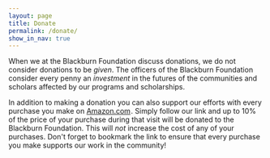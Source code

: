 ```yaml
---
layout: page
title: Donate
permalink: /donate/
show_in_nav: true
---
```


When we at the Blackburn Foundation discuss donations, we do not consider donations to be <em>given</em>. The officers of the Blackburn Foundation consider every penny an <em>investment</em> in the futures of the communities and scholars affected by our programs and scholarships.

In addition to making a donation you can also support our efforts with every purchase you make on <a href="http://www.amazon.com/gp/redirect.html?ie=UTF8&amp;location=http%3A%2F%2Fwww.amazon.com%2F&amp;tag=blackbfounda-20&amp;linkCode=ur2&amp;camp=1789&amp;creative=9325">Amazon.com</a><img style="border: none !important; margin: 0px !important;" alt="" src="http://www.assoc-amazon.com/e/ir?t=blackbfounda-20&amp;l=ur2&amp;o=1" width="1" height="1" border="0" />. Simply follow our link and up to 10% of the price of your purchase during that visit will be donated to the Blackburn Foundation. This will <em>not</em> increase the cost of any of your purchases. Don't forget to bookmark the link to ensure that every purchase you make supports our work in the community!

<script
  src="https://www.dwolla.com/scripts/button.min.js" class="dwolla_button" type="text/javascript"
  data-key="30Fd7DeZaKg3glod/RPMsTY9Ppfj5QV6kHmVVchX6xz/g0tqOc"
  data-redirect="http://blackburnfoundation.org/thanks/"
  data-label="Donate with Dwolla"
  data-name="Donation"
  data-description="undefined"
  data-amount="50"
  data-guest-checkout="true"
  data-type="freetype"
>
</script>
